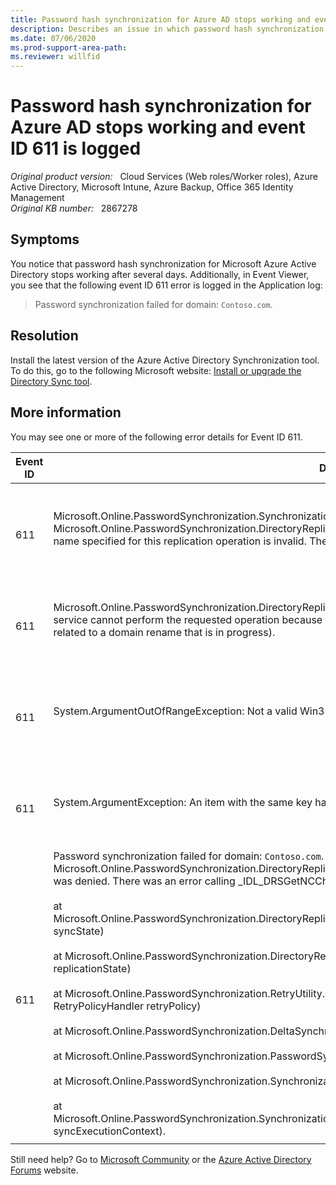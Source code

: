```yaml
---
title: Password hash synchronization for Azure AD stops working and event ID 611 is logged
description: Describes an issue in which password hash synchronization for Microsoft Azure Active Directory stops working. Provides a resolution.
ms.date: 07/06/2020
ms.prod-support-area-path: 
ms.reviewer: willfid
---
```

# Password hash synchronization for Azure AD stops working and event ID 611 is logged

_Original product version:_ &nbsp; Cloud Services (Web roles/Worker roles), Azure Active Directory, Microsoft Intune, Azure Backup, Office 365 Identity Management  
_Original KB number:_ &nbsp; 2867278

## Symptoms

You notice that password hash synchronization for Microsoft Azure Active Directory stops working after several days. Additionally, in Event Viewer, you see that the following event ID 611 error is logged in the Application log:

> Password synchronization failed for domain: `Contoso.com`.

## Resolution

Install the latest version of the Azure Active Directory Synchronization tool. To do this, go to the following Microsoft website: [Install or upgrade the Directory Sync tool](/azure/active-directory/hybrid/how-to-dirsync-upgrade-get-started.md).

## More information

You may see one or more of the following error details for Event ID 611.

| Event ID| Description| Cause| More information |
|---|---|---|---|
|<br/><br/> 611 <br/><br/>| Microsoft.Online.PasswordSynchronization.SynchronizationManagerException: Recovery task failed. ---> Microsoft.Online.PasswordSynchronization.DirectoryReplicationServices.DrsException: RPC Error 8439: The distinguished name specified for this replication operation is invalid. There was an error calling _IDL_DRSGetNCChanges.|Windows Server 2003 domain controllers handle certain scenarios unexpectedly.|Update to the latest version of Azure AD Connect to resolve this issue.|
|<br/><br/> 611 <br/><br/>| Microsoft.Online.PasswordSynchronization.DirectoryReplicationServices.DrsException: RPC Error 8593: The directory service cannot perform the requested operation because the servers involved are of different replication epochs (which is related to a domain rename that is in progress).| This is a known issue that was fixed in Azure Active Directory Sync tool build 1.0.6455.0807.|Update to the latest version of Azure AD Connect to resolve this issue.|
|<br/><br/> 611 <br/><br/>| System.ArgumentOutOfRangeException: Not a valid Win32 FileTime.| This is a known issue that was fixed in Azure Active Directory Sync tool build 1.0.6455.0807.|Update to the latest version of Azure AD Connect to resolve this issue.|
|<br/><br/>  611  <br/><br/>| System.ArgumentException: An item with the same key has already been added.| This is a known issue that was fixed in Azure Active Directory Sync tool build 1.0.6455.0807.|Update to the latest version of Azure AD tool to resolve this issue.|
|<br/><br/> 611 <br/><br/>|Password synchronization failed for domain: `Contoso.com`. Details:<br/>Microsoft.Online.PasswordSynchronization.DirectoryReplicationServices.DrsException: RPC Error 8453: Replication access was denied. There was an error calling _IDL_DRSGetNCChanges.<br/><br/>at Microsoft.Online.PasswordSynchronization.DirectoryReplicationServices.DrsRpcConnection.OnGetChanges(ReplicationState syncState)<br/><br/>at Microsoft.Online.PasswordSynchronization.DirectoryReplicationServices.DrsConnection.GetChanges(ReplicationState replicationState)<br/><br/>at Microsoft.Online.PasswordSynchronization.RetryUtility.ExecuteWithRetry[T](Func`1 operation, Func`1 shouldAbort, RetryPolicyHandler retryPolicy)<br/><br/>at Microsoft.Online.PasswordSynchronization.DeltaSynchronizationTask.SynchronizeCredentialsToCloud()<br/><br/>at Microsoft.Online.PasswordSynchronization.PasswordSynchronizationTask.SynchronizeSecrets()<br/><br/>at Microsoft.Online.PasswordSynchronization.SynchronizationExecutionContext.SynchronizeDomain()<br/><br/>at Microsoft.Online.PasswordSynchronization.SynchronizationManager.SynchronizeDomain(SynchronizationExecutionContext syncExecutionContext).|AD DS Connector Account is missing the following extended permissions on AD:<br/> <br/>Replicating Directory Changes<br/>Replicating Directory Changes All<br/>| Update to the latest version of Azure AD Connect, and follow the article "[Azure AD Connect: Configure AD DS Connector Account Permissions](https://docs.microsoft.com/azure/active-directory/hybrid/how-to-connect-configure-ad-ds-connector-account)" on how to add the correct Active Directory permissions.<br/>|
|||||

Still need help? Go to [Microsoft Community](https://answers.microsoft.com/) or the [Azure Active Directory Forums](https://social.msdn.microsoft.com/Forums/en-US/home?forum=windowsazuread) website.
